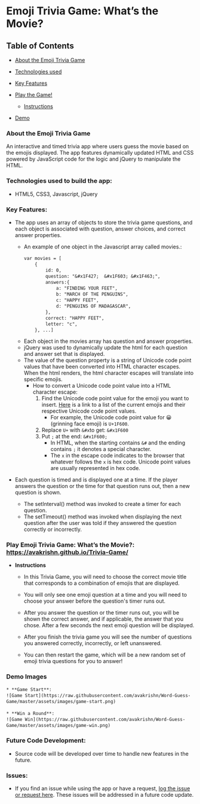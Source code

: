 # Emoji Trivia Game: What’s the Movie?

## Table of Contents
* [About the Emoji Trivia Game](#about)
* [Technologies used](#tech)
* [Key Features](#features)
* [Play the Game!](#play)
    * [Instructions](#rules)

* [Demo](#Demo)

### **<a id="about"></a> About the Emoji Trivia Game**
An interactive and timed trivia app where users guess the movie based on the emojis displayed. The app features dynamically updated HTML and CSS powered by JavaScript code for the logic and jQuery to manipulate the HTML. 

### **<a id="tech"></a>Technologies used to build the app:**
* HTML5, CSS3, Javascript, jQuery

### **<a id="features"></a>Key Features:**
* The app uses an array of objects to store the trivia game questions, and each object is associated with question, answer choices, and correct answer properties.
    * An example of one object in the Javascript array called movies.: 
        ```
        var movies = [
            {
                id: 0,
                question: "&#x1F427;  &#x1F603; &#x1F463;",
                answers:{
                    a: "FINDING YOUR FEET",
                    b: "MARCH OF THE PENGUINS",
                    c: "HAPPY FEET",
                    d: "PENGUINS OF MADAGASCAR",
                },
                correct: "HAPPY FEET",
                letter: "c",
            }, ...]
        ```
    * Each object in the movies array has question and answer properties. 
    * jQuery was used to dynamically update the html for each question and answer set that is displayed. 
    * The value of the question property is a string of Unicode code point values that have been converted into HTML character escapes. When the html renders, the html character escapes will translate into specific emojis. 
        * How to convert a Unicode code point value into a HTML character escape:
            1. Find the Unicode code point value for the emoji you want to insert. [Here](http://unicode.org/emoji/charts/full-emoji-list.html) is a link to a list of the current emojis and their respective Unicode code point values.
                * For example, the Unicode code point value for 😀 (grinning face emoji) is `U+1F600`.
            2. Replace `U+` with `&#x`to get: `&#x1F600`
            3. Put `;` at the end: `&#x1F600;`
                * In HTML, when the starting contains `&#` and the ending contains `;` it denotes a special character. 
                * The `x` in the escape code indicates to the browser that whatever follows the `x` is hex code. Unicode point values are usually represented in hex code.   

* Each question is timed and is displayed one at a time. If the player answers the question or the time for that question runs out, then a new question is shown. 
    * The setInterval() method was invoked to create a timer for each question.
    * The setTimeout() method was invoked when displaying the next question after the user was told if they answered the question correctly or incorrectly. 

### **<a id="play"></a>Play Emoji Trivia Game: What’s the Movie?**:  https://avakrishn.github.io/Trivia-Game/

* **<a id="rules"></a>Instructions**

    * In this Trivia Game, you will need to choose the correct movie title that corresponds to a combination of emojis that are displayed.

    * You will only see one emoji question at a time and you will need to choose your answer before the question's timer runs out.

    * After you answer the question or the timer runs out, you will be shown the correct answer, and if applicable, the answer that you chose. After a few seconds the next emoji question will be displayed.

    * After you finish the trivia game you will see the number of questions you answered correctly, incorrectly, or left unanswered. 

    * You can then restart the game, which will be a new random set of emoji trivia questions for you to answer!

### **<a id="demo"></a>Demo Images**

    * **Game Start**:
    ![Game Start](https://raw.githubusercontent.com/avakrishn/Word-Guess-Game/master/assets/images/game-start.png)

    * **Win a Round**:
    ![Game Win](https://raw.githubusercontent.com/avakrishn/Word-Guess-Game/master/assets/images/game-win.png)

### **Future Code Development:**
* Source code will be developed over time to handle new features in the future.

### **Issues:**
* If you find an issue while using the app or have a request, <a href="https://github.com/avakrishn/Word-Guess-Game/issues" target="_blank">log the issue or request here</a>. These issues will be addressed in a future code update.

